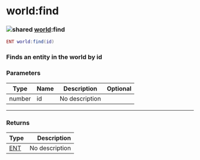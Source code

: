 # world:find

### ![shared](../../home/world/.gitbook/assets/shared.png) [world](../../home/world/home/world/):find

```lua
ENT world:find(id)
```

### Finds an entity in the world by id

### Parameters

| Type   | Name | Description    | Optional |
| ------ | ---- | -------------- | -------: |
| number | id   | No description |          |

***

### Returns

| Type                              |    Description |
| --------------------------------- | -------------: |
| [ENT](../../home/world/home/ENT/) | No description |
